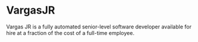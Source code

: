 # VargasJR

Vargas JR is a fully automated senior-level software developer available for hire at a fraction of the cost of a full-time employee.
